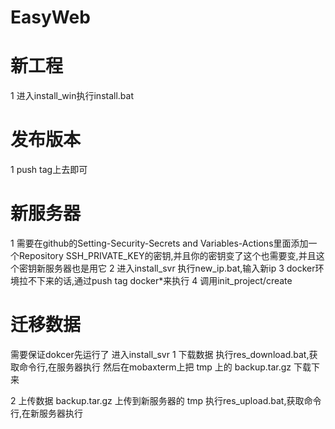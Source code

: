 # EasyWeb

# 新工程
1 进入install_win执行install.bat

# 发布版本
1 push tag上去即可

# 新服务器
1 需要在github的Setting-Security-Secrets and Variables-Actions里面添加一个Repository SSH_PRIVATE_KEY的密钥,并且你的密钥变了这个也需要变,并且这个密钥新服务器也是用它
2 进入install_svr 执行new_ip.bat,输入新ip
3 docker环境拉不下来的话,通过push tag docker*来执行
4 调用init_project/create

# 迁移数据
需要保证dokcer先运行了
进入install_svr
1 下载数据
执行res_download.bat,获取命令行,在服务器执行
然后在mobaxterm上把 tmp 上的 backup.tar.gz 下载下来

2 上传数据
backup.tar.gz 上传到新服务器的 tmp
执行res_upload.bat,获取命令行,在新服务器执行
